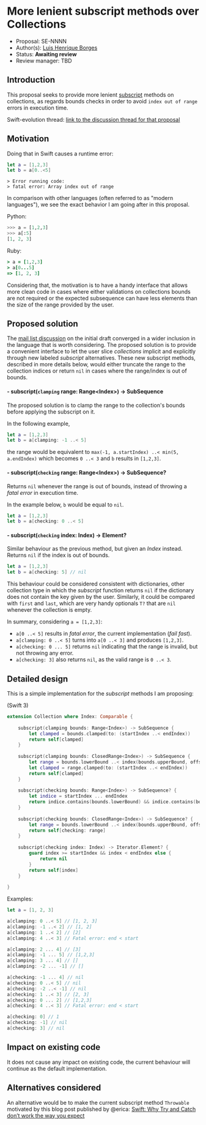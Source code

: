 # More lenient subscript methods over Collections

* Proposal: SE-NNNN
* Author(s): [Luis Henrique Borges](https://github.com/luish)
* Status: **Awaiting review**
* Review manager: TBD

## Introduction

This proposal seeks to provide more lenient [subscript](https://github.com/apple/swift/blob/7928140f798ae5b29af2053e774851f8012b555e/stdlib/public/core/Collection.swift#L147)
methods on collections, as regards bounds checks in order to avoid
`index out of range` errors in execution time.

Swift-evolution thread: [link to the discussion thread for that proposal](http://thread.gmane.org/gmane.comp.lang.swift.evolution/14252)

## Motivation

Doing that in Swift causes a runtime error:

```swift
let a = [1,2,3]
let b = a[0..<5]
```

```
> Error running code:
> fatal error: Array index out of range
```

In comparison with other languages (often referred to as
"modern languages"), we see the exact behavior I am
going after in this proposal.

Python:

```python
>>> a = [1,2,3]
>>> a[:5]
[1, 2, 3]
```

Ruby:

```ruby
> a = [1,2,3]
> a[0...5]
=> [1, 2, 3]
```

Considering that, the motivation is to have a
handy interface that allows more clean code in
cases where either validations on collections
bounds are not required or the expected subsequence
can have less elements than the size of the
range provided by the user.

## Proposed solution

The [mail list discussion](http://thread.gmane.org/gmane.comp.lang.swift.evolution/14252/focus=14382)
on the initial draft converged in a wider inclusion in the language that is worth considering.
The proposed solution is to provide a convenient interface to let the user slice
_collections_ implicit and explicitly through new labeled _subscript_ alternatives.
These new subscript methods, described in more details below, would either truncate
the range to the collection indices or return `nil` in cases where the range/index is
out of bounds.

#### - subscript(`clamping` range: Range&lt;Index&gt;) -> SubSequence

The proposed solution is to clamp the range to the collection's bounds
before applying the subscript on it.

In the following example,

```swift
let a = [1,2,3]
let b = a[clamping: -1 ..< 5]
```

the range would be equivalent to `max(-1, a.startIndex) ..< min(5, a.endIndex)`
which becomes `0 ..< 3` and `b` results in `[1,2,3]`.

#### - subscript(`checking` range: Range&lt;Index&gt;) -> SubSequence?

Returns `nil` whenever the range is out of bounds,
instead of throwing a _fatal error_ in execution time.

In the example below, `b` would be equal to `nil`.

```swift
let a = [1,2,3]
let b = a[checking: 0 ..< 5]
```

#### - subscript(`checking` index: Index) -> Element?

Similar behaviour as the previous method, but given an _Index_ instead.
Returns `nil` if the index is out of bounds.

```swift
let a = [1,2,3]
let b = a[checking: 5] // nil
```

This behaviour could be considered consistent with dictionaries, other
collection type in which the _subscript_ function returns `nil` if the
dictionary does not contain the key given by the user. Similarly, it
could be compared with `first` and `last`, which are very handy
optionals `T?` that are `nil` whenever the collection is empty.

In summary, considering `a = [1,2,3]`:

- `a[0 ..< 5]` results in _fatal error_, the current implementation (_fail fast_).
- `a[clamping: 0 ..< 5]` turns into `a[0 ..< 3]` and produces `[1,2,3]`.
- `a[checking: 0 ... 5]` returns `nil` indicating that the range is invalid, but not throwing any error.
- `a[checking: 3]` also returns `nil`, as the valid range is `0 ..< 3`.

## Detailed design

This is a simple implementation for the _subscript_ methods I am proposing:

(Swift 3)
```swift
extension Collection where Index: Comparable {
    
    subscript(clamping bounds: Range<Index>) -> SubSequence {
        let clamped = bounds.clamped(to: (startIndex ..< endIndex))
        return self[clamped]
    }
    
    subscript(clamping bounds: ClosedRange<Index>) -> SubSequence {
        let range = bounds.lowerBound ..< index(bounds.upperBound, offsetBy: 1)
        let clamped = range.clamped(to: (startIndex ..< endIndex))
        return self[clamped]
    }
    
    subscript(checking bounds: Range<Index>) -> SubSequence? {
        let indice = startIndex ... endIndex
        return indice.contains(bounds.lowerBound) && indice.contains(bounds.upperBound) ? self[bounds] : nil
    }
    
    subscript(checking bounds: ClosedRange<Index>) -> SubSequence? {
        let range = bounds.lowerBound ..< index(bounds.upperBound, offsetBy: 1)
        return self[checking: range]
    }
    
    subscript(checking index: Index) -> Iterator.Element? {
        guard index >= startIndex && index < endIndex else {
            return nil
        }
        return self[index]
    }
    
}
```

Examples:

```swift
let a = [1, 2, 3]

a[clamping: 0 ..< 5] // [1, 2, 3]
a[clamping: -1 ..< 2] // [1, 2]
a[clamping: 1 ..< 2] // [2]
a[clamping: 4 ..< 3] // Fatal error: end < start

a[clamping: 2 ... 4] // [3]
a[clamping: -1 ... 5] // [1,2,3]
a[clamping: 3 ... 4] // []
a[clamping: -2 ... -1] // []

a[checking: -1 ... 4] // nil
a[checking: 0 ..< 5] // nil
a[checking: -2 ..< -1] // nil
a[checking: 1 ..< 3] // [2, 3]
a[checking: 0 ... 2] // [1,2,3]
a[checking: 4 ..< 3] // Fatal error: end < start

a[checking: 0] // 1
a[checking: -1] // nil
a[checking: 3] // nil
```

## Impact on existing code

It does not cause any impact on existing code, the current
behaviour will continue as the default implementation.

## Alternatives considered

An alternative would be to make the current subscript method `Throwable`
motivated by this blog post published by @erica:
[Swift: Why Try and Catch don’t work the way you expect](http://ericasadun.com/2015/06/09/swift-why-try-and-catch-dont-work-the-way-you-expect/)
